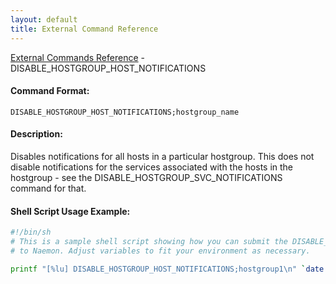 ```yaml
---
layout: default
title: External Command Reference
---
```


<!--
************************************************
* AUTO GENERATED PAGE - USE ./update SCRIPT
************************************************
-->

<span class="glyphicon glyphicon-arrow-up"></span><a href="index.html"> External Commands Reference</a> - DISABLE_HOSTGROUP_HOST_NOTIFICATIONS<br>


#### Command Format:

`DISABLE_HOSTGROUP_HOST_NOTIFICATIONS;hostgroup_name`

#### Description:

Disables notifications for all hosts in a particular hostgroup. This does not disable notifications for the services associated with the hosts in the hostgroup - see the DISABLE_HOSTGROUP_SVC_NOTIFICATIONS command for that.

#### Shell Script Usage Example:

```sh
#!/bin/sh
# This is a sample shell script showing how you can submit the DISABLE_HOSTGROUP_HOST_NOTIFICATIONS command
# to Naemon. Adjust variables to fit your environment as necessary.

printf "[%lu] DISABLE_HOSTGROUP_HOST_NOTIFICATIONS;hostgroup1\n" `date +%s` > /var/lib/naemon/naemon.cmd
```



